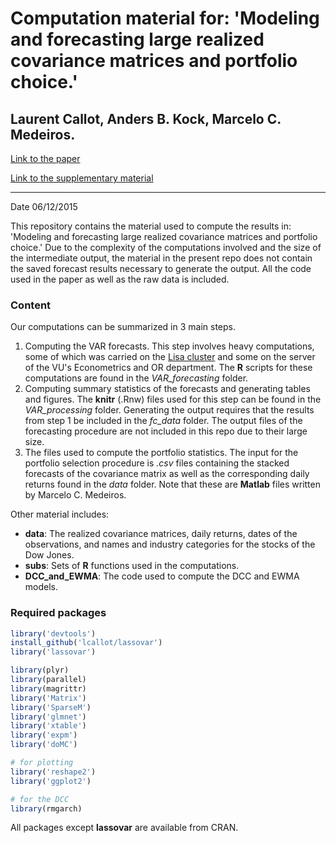 # Computation material for: 'Modeling and forecasting large realized covariance matrices and portfolio choice.'
## Laurent Callot, Anders B. Kock, Marcelo C. Medeiros.


[Link to the paper](http://lcallot.github.io/papers/rcv_forecasts.pdf/)

[Link to the supplementary material](http://lcallot.github.io/papers/rcv_supplement.pdf/)

---
Date 06/12/2015



This repository contains the material used to compute the results in: 'Modeling and forecasting large realized covariance matrices and portfolio choice.' Due to the complexity of the computations involved and the size of the intermediate output, the material in the present repo does not contain the saved forecast results necessary to generate the output. All the code used in the paper as well as the raw data is included.


### Content

Our computations can be summarized in 3 main steps. 

1. Computing the VAR forecasts. This step involves heavy computations, some of which was carried on the [Lisa cluster](https://userinfo.surfsara.nl/systems/lisa) and some on the server of the VU's Econometrics and OR department. The **R** scripts for these computations are found in the _VAR\_forecasting_ folder. 
2. Computing summary statistics of the forecasts and generating tables and figures. The **knitr** (.Rnw) files used for this step can be found in the _VAR\_processing_ folder. Generating the output requires that the results from step 1 be included in the _fc\_data_ folder. The output files of the forecasting procedure are not included in this repo due to their large size. 
3. The files used to compute the portfolio statistics. The input for the portfolio selection procedure is _.csv_ files containing the stacked forecasts of the covariance matrix as well as the corresponding daily returns found in the _data_ folder. Note that these are **Matlab** files written by Marcelo C. Medeiros. 

Other material includes:

 - __data__: The realized covariance matrices, daily returns, dates of the observations, and names and industry categories for the stocks of the Dow Jones. 
 - __subs__: Sets of __R__ functions used in the computations.
 - __DCC\_and\_EWMA__: The code used to compute the DCC and EWMA models. 





### Required packages 



```r
library('devtools')
install_github('lcallot/lassovar')
library('lassovar')

library(plyr)
library(parallel)
library(magrittr)
library('Matrix')
library('SparseM')
library('glmnet')
library('xtable')
library('expm')
library('doMC')

# for plotting
library('reshape2')
library('ggplot2')

# for the DCC
library(rmgarch)

```

All packages except __lassovar__ are available from CRAN. 



